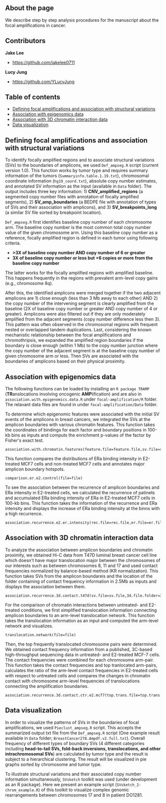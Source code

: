 ## About the page
We describe step by step analysis procedures for the manuscript about the focal amplifications in cancer. 

## Contributors

**Jake Lee**
- <https://github.com/jakelee0711>

**Lucy Jung**
- <https://github.com/YLucyJung>

## Table of contents

- [Defining focal amplifications and association with structural variations](#Defining-focal-amplifications-and-association-with-structural-variations)
- [Association with epigenomics data](#Association-with-epigenomics-data)
- [Association with 3D chromatin interaction data](#Association-with-3D-chromatin-interaction-data)
- [Data visualization](#Data-visualization)

## Defining focal amplifications and association with structural variations
To identify focally amplified regions and to associate structural variations (SVs) to the boundaries of amplicons, we used `Def_ampseg.R` script (current version 1.0). This function works by tumor type and requires summary information of the tumors (`Summaryinfo.table.1.19.txt`), chromosomal coordinate information (`hg19_coord.txt`), absolute copy number estimates, and annotated SV information as the input (available in `Data` folder). The output includes three key information: 1) **CNV_amplified_regions** (a segmented copy number files with annotation of focally amplified segments), 2) **SV_amp_boundaries** (a BEDPE file with annotation of types of SVs and their association with amplicons), and 3) **SV_breakpoints_long** (a similar SV file sorted by breakpoint location).

`Def_ampseg.R` first identifies baseline copy number of each chromosome arm. The baseline copy number is the most common total copy number value of the given chromosome arm. Using this baseline copy number as a reference, focally amplified region is defined in each tumor using following criteria.

- **\>3X of baseline copy number AND copy number of 6 or greater**
- **3X of baseline copy number or less but +6 copies or more from the baseline copy number**

The latter works for the focally amplified regions with amplified baseline. This happens frequently in the regions with prevalent arm-level copy gains (e.g., chromosome 8q). 

After this, the identified amplicons were merged together if the two adjacent amplicons are 1) close enough (less than 3 Mb away to each other) AND 2) the copy number of the intervening segment is clearly amplified from the baseline (2X of baseline copy number or greater AND copy number of 4 or greater). Amplicons were also filtered out if they are only moderately amplified from the adjacent segments (copy number difference less then 3). This pattern was often observed in the chromosomal regions with frequent nested or overlapped tandem duplications. Last, considering the known mechanistic relationship between the focal amplifications and chromothripsis, we expanded the amplified region boundaries if the boundary is close enough (within 1 Mb) to the copy number junction where the copy number of the adjacent segment is at the baseline copy number of given chromosome arm or less. Then SVs are associated with the boundaries of amplicons based on their physical proximity.

## Association with epigenomics data
The following functions can be loaded by installing an `R package TRAMP` (**TR**anslocations involving oncogenic **AMP**lification) and are also in `association.with.epigenomics.data.R` under `focal-amplification/R` folder. The relavant data files are found in under `focal-amplification/Data` folder.

To determine which epigenomic features were associated with the initial SV events of the amplicons in breast cancers, we integrated the SVs at the amplicon boundaries with various chromatin features. This function takes the coordinates of bindings for each factor and boundary positions in 100-kb bins as inputs and computs the enrichment p-values of the factor by Fisher's exact test.
```
association.with.chromatin.features(feature.file=feature.file,sv.file=sv.file)
```
This function compares the distributions of ERa binding intensity in E2-treated MCF7 cells and non-treated MCF7 cells and annotates major amplicon boundary hotspots.  
```
comparison.er.e2.control(file=file)
```
To see the association between the recurrence of amplicon boundaries and ERa intensity in E2-treated cells, we calculated the recurrence of patinets and accumulated ERa binding intensity of ERa in E2-treated MCF7 cells in 100-kb bins. This function takes the information of the recurrence and ERa intensity and displays the increase of ERa binding intensity at the binns with a high recurrence.
```
association.recurrence.e2.er.intensity(rec.file=rec.file,er.file=er.file)
```
## Association with 3D chromatin interaction data
To analyze the association between amplicon boundaries and chromatin proximity, we obtained Hi-C data from T47D luminal breast cancer cell line which doesn't have major translocation major between the chromosomes of our interests such as between chromosomes 8, 11 and 17 and used contact frequencies normalized by balance-based method (KR normalization). This function takes SVs from the amplicon boundareis and the location of the folder containing of contact frequeincy information in 2.5Mb as inputs and displays the association between them.
```
association.recurrence.3d.contact.t47d(sv.file=sv.file,3d.file.folder=3d.file.folder)
```
For the comparison of chromatin interactions between untreated- and E2-treated conditions, we first simplified translocation information connecting amplicon boundaries to an arm-level translocation network. This function takes the translocation information as an input and computed the arm-level network and visualizes.
```
translocation.network(file=file)
```
Then, the top frequently translocated chromosome pairs were determined. We obtained contact frequency information from a published, 3C-based high-throughput sequencing data in untreated- and E2-treated MCF-7 cells. The contact frequencies were combined for each chromosome arm-pair. This function takes the contact frequencies and top tranlocated arm-pairs, calculates the ratio of the arm-level contact frequencies in E2-treated cells with respect to untreated cells and compares the changes in chromatin contact with chromosome arm-level frequencies of translocations connecting the amplification boundaries. 

```
association.recurrence.3d.contact.ctr.e2.mcf7(top.trans.file=top.trans.file,3d.file=3d.file)
```
## Data visualization
In order to visualize the patterns of SVs in the boundaries of focal amplifications, we used `Pieclust_ampseg.R` script. This accepts the summarized output txt file from the `Def_ampseg.R` script (One example result available in `Data` folder; `BreastCancer278.Ampdf.v2.full.txt`). Overall frequency of different types of boundary SVs (4 different categories including **head-to-tail SVs, fold-back inversions, translocations, and other intrachromosomal SVs**) are calculated by tumor type and the result is subject to a hierarchical clustering. The result will be visualized in pie graphs sorted by chromosome and tumor type.

To illustrate structural variations and their associated copy number information simultaneously, `SVsketch` toolkit was used (under development as an R package). Here we present an example script (`SVsketch_2-chrom_example.R`) of this toolkit to visualize complex genomic rearrangements between chromosomes 17 and 8 in patient DO1281.
